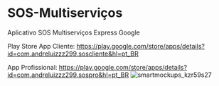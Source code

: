 # SOS-Multiserviços
Aplicativo SOS Multiserviços Express Google 

Play Store 
App Cliente: https://play.google.com/store/apps/details?id=com.andreluizzz299.soscliente&hl=pt_BR

App Profissional: https://play.google.com/store/apps/details?id=com.andreluizzz299.sospro&hl=pt_BR
![smartmockups_kzr59s27](https://user-images.githubusercontent.com/60305254/154515480-49384f53-8706-4ddb-a4d8-56ba73128917.jpg)
